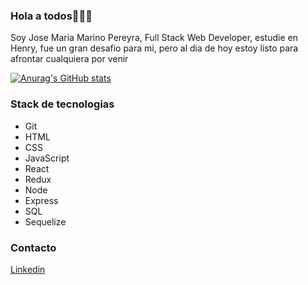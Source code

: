 ### Hola a todos👋👋👋


Soy Jose Maria Marino Pereyra, Full Stack Web Developer, estudie en Henry, fue un gran desafio para mi, pero al dia de hoy estoy listo para afrontar cualquiera por venir


[![Anurag's GitHub stats](https://github-readme-stats.vercel.app/api?username=xJomaMPx)](https://github.com/anuraghazra/github-readme-stats)

### Stack de tecnologias
* Git
* HTML
* CSS
* JavaScript
* React
* Redux
* Node
* Express
* SQL
* Sequelize


### Contacto
[Linkedin](https://www.linkedin.com/in/jose-maria-marino-pereyra")
